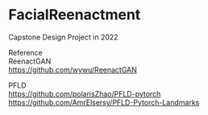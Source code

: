# FacialReenactment
Capstone Design Project in 2022  


Reference  
ReenactGAN  
https://github.com/wywu/ReenactGAN  
  
PFLD  
https://github.com/polarisZhao/PFLD-pytorch  
https://github.com/AmrElsersy/PFLD-Pytorch-Landmarks  
